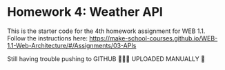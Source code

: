 # Homework 4: Weather API

This is the starter code for the 4th homework assignment for WEB 1.1. Follow the instructions here: https://make-school-courses.github.io/WEB-1.1-Web-Architecture/#/Assignments/03-APIs


Still having trouble pushing to GITHUB 🤦🏻‍♀️ UPLOADED MANUALLY 😬
